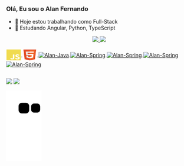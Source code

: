 ### Olá, Eu sou o Alan Fernando

- 🔭 Hoje estou trabalhando como Full-Stack
- 🌱 Estudando Angular, Python, TypeScript

<div align="center">
  <a href="https://github.com/AlnDevE">
  <img height="170em" src="https://github-readme-stats.vercel.app/api?username=alndeve&show_icons=true&theme=dark&include_all_commits=true&count_private=true"/>
  <img height="170em" src="https://github-readme-stats.vercel.app/api/top-langs/?username=alndeve&layout=compact&langs_count=7&theme=dark"/>
</div>
  
<div style="display: inline_block"><br>
  
  <img align="center" alt="Alan-Js" height="30" width="40" src="https://raw.githubusercontent.com/devicons/devicon/master/icons/javascript/javascript-plain.svg">
  <img align="center" alt="Alan-HTML" height="30" width="40" src="https://raw.githubusercontent.com/devicons/devicon/master/icons/html5/html5-original.svg">
  <img align="center" alt="Alan-Java" height="30" width="40" src="https://cdn.jsdelivr.net/gh/devicons/devicon/icons/java/java-original.svg" />
  <img align="center" alt="Alan-Spring" height="30" width="40" src="https://cdn.jsdelivr.net/gh/devicons/devicon/icons/spring/spring-original.svg" />
  <img align="center" alt="Alan-Spring" height="30" width="40" src="https://cdn.jsdelivr.net/gh/devicons/devicon/icons/angularjs/angularjs-original.svg" />
  <img align="center" alt="Alan-Spring" height="30" width="40" src="https://cdn.jsdelivr.net/gh/devicons/devicon/icons/python/python-original-wordmark.svg" />
  <img align="center" alt="Alan-Spring" height="30" width="40" src="https://cdn.jsdelivr.net/gh/devicons/devicon/icons/typescript/typescript-original.svg" />
             
</div>
  
  
##
  
<div> 
  <a href = "mailto:alanfernando2809@gmail.com"><img src="https://img.shields.io/badge/Gmail-D14836?style=for-the-badge&logo=gmail&logoColor=white" target="_blank"></a>
  <a href="https://www.linkedin.com/in/dev-alanfernando/" target="_blank"><img src="https://img.shields.io/badge/-LinkedIn-%230077B5?style=for-the-badge&logo=linkedin&logoColor=white" target="_blank"></a> 
 
  
  ![Snake animation](https://github.com/alndeve/alndeve/blob/output/github-contribution-grid-snake.svg)
 
</div>
